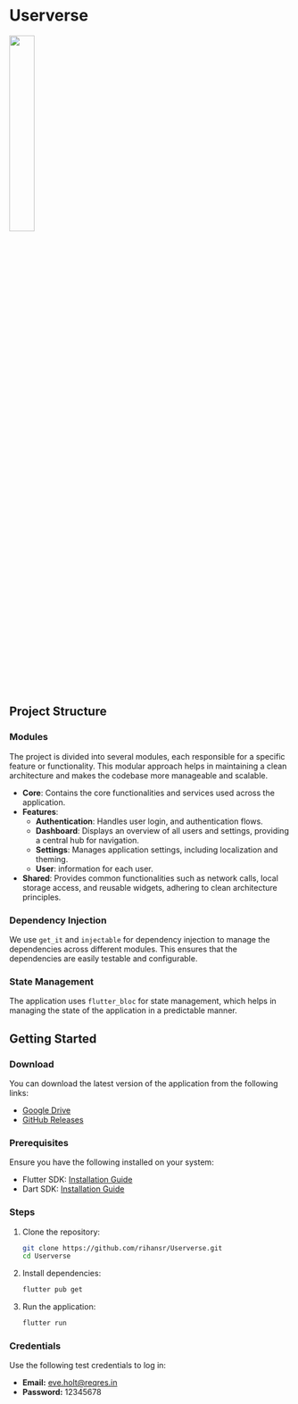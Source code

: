 # Userverse

<img src="https://github.com/rihansr/Userverse/blob/main/preview.gif" width="30%" height="30%"/>

## Project Structure

### Modules

The project is divided into several modules, each responsible for a specific feature or functionality. This modular approach helps in maintaining a clean architecture and makes the codebase more manageable and scalable.

- **Core**: Contains the core functionalities and services used across the application.
- **Features**:
    - **Authentication**: Handles user login, and authentication flows.
    - **Dashboard**: Displays an overview of all users and settings, providing a central hub for navigation.
    - **Settings**: Manages application settings, including localization and theming.
    - **User**: information for each user.
- **Shared**: Provides common functionalities such as network calls, local storage access, and reusable widgets, adhering to clean architecture principles.

### Dependency Injection

We use `get_it` and `injectable` for dependency injection to manage the dependencies across different modules. This ensures that the dependencies are easily testable and configurable.

### State Management

The application uses `flutter_bloc` for state management, which helps in managing the state of the application in a predictable manner.

## Getting Started

### Download

You can download the latest version of the application from the following links:

- [Google Drive](https://drive.google.com/file/d/1ZCsCEb1KP5vKe4oV2jsloJwE0KlFmYvG/view?usp=sharing)
- [GitHub Releases](https://github.com/rihansr/Userverse/releases/tag/v1.0.1)

### Prerequisites

Ensure you have the following installed on your system:

- Flutter SDK: [Installation Guide](https://docs.flutter.dev/get-started/install)
- Dart SDK: [Installation Guide](https://dart.dev/get-dart)

### Steps

1. Clone the repository:
    ```sh
    git clone https://github.com/rihansr/Userverse.git
    cd Userverse
    ```

2. Install dependencies:
    ```sh
    flutter pub get
    ```

3. Run the application:
    ```sh
    flutter run
    ```

### Credentials

Use the following test credentials to log in:

- **Email:** eve.holt@reqres.in
- **Password:** 12345678

